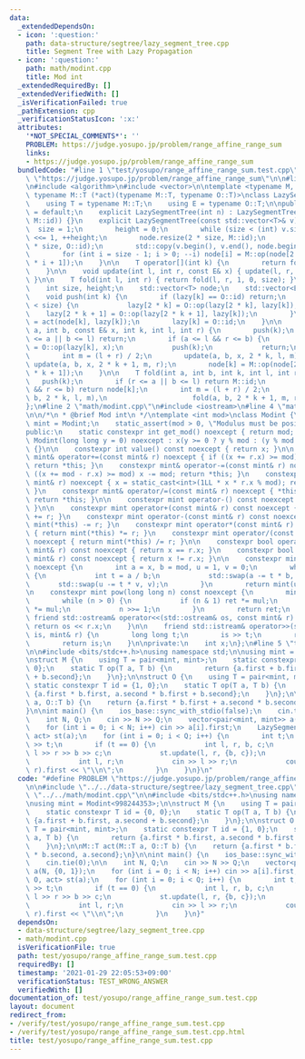```yaml
---
data:
  _extendedDependsOn:
  - icon: ':question:'
    path: data-structure/segtree/lazy_segment_tree.cpp
    title: Segment Tree with Lazy Propagation
  - icon: ':question:'
    path: math/modint.cpp
    title: Mod int
  _extendedRequiredBy: []
  _extendedVerifiedWith: []
  _isVerificationFailed: true
  _pathExtension: cpp
  _verificationStatusIcon: ':x:'
  attributes:
    '*NOT_SPECIAL_COMMENTS*': ''
    PROBLEM: https://judge.yosupo.jp/problem/range_affine_range_sum
    links:
    - https://judge.yosupo.jp/problem/range_affine_range_sum
  bundledCode: "#line 1 \"test/yosupo/range_affine_range_sum.test.cpp\"\n#define PROBLEM\
    \ \"https://judge.yosupo.jp/problem/range_affine_range_sum\"\n\n#line 2 \"data-structure/segtree/lazy_segment_tree.cpp\"\
    \n#include <algorithm>\n#include <vector>\n\ntemplate <typename M, typename O,\
    \ typename M::T (*act)(typename M::T, typename O::T)>\nclass LazySegmentTree {\n\
    \    using T = typename M::T;\n    using E = typename O::T;\n\npublic:\n    LazySegmentTree()\
    \ = default;\n    explicit LazySegmentTree(int n) : LazySegmentTree(std::vector<T>(n,\
    \ M::id)) {}\n    explicit LazySegmentTree(const std::vector<T>& v) {\n      \
    \  size = 1;\n        height = 0;\n        while (size < (int) v.size()) size\
    \ <<= 1, ++height;\n        node.resize(2 * size, M::id);\n        lazy.resize(2\
    \ * size, O::id);\n        std::copy(v.begin(), v.end(), node.begin() + size);\n\
    \        for (int i = size - 1; i > 0; --i) node[i] = M::op(node[2 * i], node[2\
    \ * i + 1]);\n    }\n\n    T operator[](int k) {\n        return fold(k, k + 1);\n\
    \    }\n\n    void update(int l, int r, const E& x) { update(l, r, x, 1, 0, size);\
    \ }\n\n    T fold(int l, int r) { return fold(l, r, 1, 0, size); }\n\nprivate:\n\
    \    int size, height;\n    std::vector<T> node;\n    std::vector<E> lazy;\n\n\
    \    void push(int k) {\n        if (lazy[k] == O::id) return;\n        if (k\
    \ < size) {\n            lazy[2 * k] = O::op(lazy[2 * k], lazy[k]);\n        \
    \    lazy[2 * k + 1] = O::op(lazy[2 * k + 1], lazy[k]);\n        }\n        node[k]\
    \ = act(node[k], lazy[k]);\n        lazy[k] = O::id;\n    }\n\n    void update(int\
    \ a, int b, const E& x, int k, int l, int r) {\n        push(k);\n        if (r\
    \ <= a || b <= l) return;\n        if (a <= l && r <= b) {\n            lazy[k]\
    \ = O::op(lazy[k], x);\n            push(k);\n            return;\n        }\n\
    \        int m = (l + r) / 2;\n        update(a, b, x, 2 * k, l, m);\n       \
    \ update(a, b, x, 2 * k + 1, m, r);\n        node[k] = M::op(node[2 * k], node[2\
    \ * k + 1]);\n    }\n\n    T fold(int a, int b, int k, int l, int r) {\n     \
    \   push(k);\n        if (r <= a || b <= l) return M::id;\n        if (a <= l\
    \ && r <= b) return node[k];\n        int m = (l + r) / 2;\n        return M::op(fold(a,\
    \ b, 2 * k, l, m),\n                     fold(a, b, 2 * k + 1, m, r));\n    }\n\
    };\n#line 2 \"math/modint.cpp\"\n#include <iostream>\n#line 4 \"math/modint.cpp\"\
    \n\n/*\n * @brief Mod int\n */\ntemplate <int mod>\nclass Modint {\n    using\
    \ mint = Modint;\n    static_assert(mod > 0, \"Modulus must be positive\");\n\n\
    public:\n    static constexpr int get_mod() noexcept { return mod; }\n\n    constexpr\
    \ Modint(long long y = 0) noexcept : x(y >= 0 ? y % mod : (y % mod + mod) % mod)\
    \ {}\n\n    constexpr int value() const noexcept { return x; }\n\n    constexpr\
    \ mint& operator+=(const mint& r) noexcept { if ((x += r.x) >= mod) x -= mod;\
    \ return *this; }\n    constexpr mint& operator-=(const mint& r) noexcept { if\
    \ ((x += mod - r.x) >= mod) x -= mod; return *this; }\n    constexpr mint& operator*=(const\
    \ mint& r) noexcept { x = static_cast<int>(1LL * x * r.x % mod); return *this;\
    \ }\n    constexpr mint& operator/=(const mint& r) noexcept { *this *= r.inv();\
    \ return *this; }\n\n    constexpr mint operator-() const noexcept { return mint(-x);\
    \ }\n\n    constexpr mint operator+(const mint& r) const noexcept { return mint(*this)\
    \ += r; }\n    constexpr mint operator-(const mint& r) const noexcept { return\
    \ mint(*this) -= r; }\n    constexpr mint operator*(const mint& r) const noexcept\
    \ { return mint(*this) *= r; }\n    constexpr mint operator/(const mint& r) const\
    \ noexcept { return mint(*this) /= r; }\n\n    constexpr bool operator==(const\
    \ mint& r) const noexcept { return x == r.x; }\n    constexpr bool operator!=(const\
    \ mint& r) const noexcept { return x != r.x; }\n\n    constexpr mint inv() const\
    \ noexcept {\n        int a = x, b = mod, u = 1, v = 0;\n        while (b > 0)\
    \ {\n            int t = a / b;\n            std::swap(a -= t * b, b);\n     \
    \       std::swap(u -= t * v, v);\n        }\n        return mint(u);\n    }\n\
    \n    constexpr mint pow(long long n) const noexcept {\n        mint ret(1), mul(x);\n\
    \        while (n > 0) {\n            if (n & 1) ret *= mul;\n            mul\
    \ *= mul;\n            n >>= 1;\n        }\n        return ret;\n    }\n\n   \
    \ friend std::ostream& operator<<(std::ostream& os, const mint& r) {\n       \
    \ return os << r.x;\n    }\n\n    friend std::istream& operator>>(std::istream&\
    \ is, mint& r) {\n        long long t;\n        is >> t;\n        r = mint(t);\n\
    \        return is;\n    }\n\nprivate:\n    int x;\n};\n#line 5 \"test/yosupo/range_affine_range_sum.test.cpp\"\
    \n\n#include <bits/stdc++.h>\nusing namespace std;\n\nusing mint = Modint<998244353>;\n\
    \nstruct M {\n    using T = pair<mint, mint>;\n    static constexpr T id = {0,\
    \ 0};\n    static T op(T a, T b) {\n        return {a.first + b.first, a.second\
    \ + b.second};\n    }\n};\n\nstruct O {\n    using T = pair<mint, mint>;\n   \
    \ static constexpr T id = {1, 0};\n    static T op(T a, T b) {\n        return\
    \ {a.first * b.first, a.second * b.first + b.second};\n    }\n};\n\nM::T act(M::T\
    \ a, O::T b) {\n    return {a.first * b.first + a.second * b.second, a.second};\n\
    }\n\nint main() {\n    ios_base::sync_with_stdio(false);\n    cin.tie(0);\n\n\
    \    int N, Q;\n    cin >> N >> Q;\n    vector<pair<mint, mint>> a(N, {0, 1});\n\
    \    for (int i = 0; i < N; i++) cin >> a[i].first;\n    LazySegmentTree<M, O,\
    \ act> st(a);\n    for (int i = 0; i < Q; i++) {\n        int t;\n        cin\
    \ >> t;\n        if (t == 0) {\n            int l, r, b, c;\n            cin >>\
    \ l >> r >> b >> c;\n            st.update(l, r, {b, c});\n        } else {\n\
    \            int l, r;\n            cin >> l >> r;\n            cout << st.fold(l,\
    \ r).first << \"\\n\";\n        }\n    }\n}\n"
  code: "#define PROBLEM \"https://judge.yosupo.jp/problem/range_affine_range_sum\"\
    \n\n#include \"../../data-structure/segtree/lazy_segment_tree.cpp\"\n#include\
    \ \"../../math/modint.cpp\"\n\n#include <bits/stdc++.h>\nusing namespace std;\n\
    \nusing mint = Modint<998244353>;\n\nstruct M {\n    using T = pair<mint, mint>;\n\
    \    static constexpr T id = {0, 0};\n    static T op(T a, T b) {\n        return\
    \ {a.first + b.first, a.second + b.second};\n    }\n};\n\nstruct O {\n    using\
    \ T = pair<mint, mint>;\n    static constexpr T id = {1, 0};\n    static T op(T\
    \ a, T b) {\n        return {a.first * b.first, a.second * b.first + b.second};\n\
    \    }\n};\n\nM::T act(M::T a, O::T b) {\n    return {a.first * b.first + a.second\
    \ * b.second, a.second};\n}\n\nint main() {\n    ios_base::sync_with_stdio(false);\n\
    \    cin.tie(0);\n\n    int N, Q;\n    cin >> N >> Q;\n    vector<pair<mint, mint>>\
    \ a(N, {0, 1});\n    for (int i = 0; i < N; i++) cin >> a[i].first;\n    LazySegmentTree<M,\
    \ O, act> st(a);\n    for (int i = 0; i < Q; i++) {\n        int t;\n        cin\
    \ >> t;\n        if (t == 0) {\n            int l, r, b, c;\n            cin >>\
    \ l >> r >> b >> c;\n            st.update(l, r, {b, c});\n        } else {\n\
    \            int l, r;\n            cin >> l >> r;\n            cout << st.fold(l,\
    \ r).first << \"\\n\";\n        }\n    }\n}"
  dependsOn:
  - data-structure/segtree/lazy_segment_tree.cpp
  - math/modint.cpp
  isVerificationFile: true
  path: test/yosupo/range_affine_range_sum.test.cpp
  requiredBy: []
  timestamp: '2021-01-29 22:05:53+09:00'
  verificationStatus: TEST_WRONG_ANSWER
  verifiedWith: []
documentation_of: test/yosupo/range_affine_range_sum.test.cpp
layout: document
redirect_from:
- /verify/test/yosupo/range_affine_range_sum.test.cpp
- /verify/test/yosupo/range_affine_range_sum.test.cpp.html
title: test/yosupo/range_affine_range_sum.test.cpp
---
```

